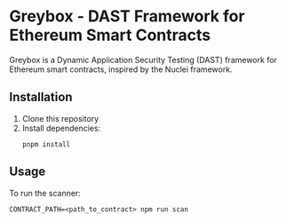 # Greybox - DAST Framework for Ethereum Smart Contracts

Greybox is a Dynamic Application Security Testing (DAST) framework for Ethereum smart contracts, inspired by the Nuclei framework.

## Installation

1. Clone this repository
2. Install dependencies:
   ```
   pnpm install
   ```

## Usage

To run the scanner:

```
CONTRACT_PATH=<path_to_contract> npm run scan
```